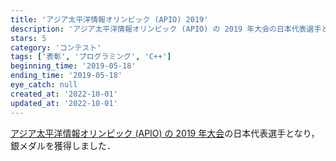 ```yaml
---
title: 'アジア太平洋情報オリンピック (APIO) 2019'
description: 'アジア太平洋情報オリンピック (APIO) の 2019 年大会の日本代表選手となり，銀メダルを獲得しました．'
stars: 5
category: 'コンテスト'
tags: ['表彰', 'プログラミング', 'C++']
beginning_time: '2019-05-18'
ending_time: '2019-05-18'
eye_catch: null
created_at: '2022-10-01'
updated_at: '2022-10-01'
---
```


[アジア太平洋情報オリンピック (APIO) の 2019 年大会](https://apio2019.ru/)の日本代表選手となり，銀メダルを獲得しました．
